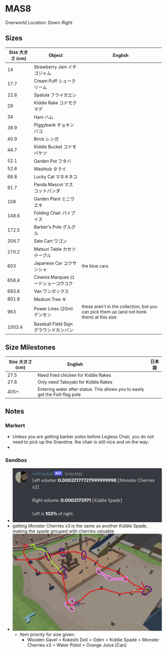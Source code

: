 # MAS8

Overworld Location: Down-Right

## Sizes

| Size 大きさ (cm) | Object                                 | English                                                                                   |
| ---------------- | -------------------------------------- | ----------------------------------------------------------------------------------------- |
| 14               | Strawberry Jam イチゴジャム            |                                                                                           |
| 17.7             | Cream Puff シュークリーム              |                                                                                           |
| 22.6             | Spatula フライガエシ                   |                                                                                           |
| 29               | Kiddie Rake コドモクマデ               |                                                                                           |
| 34               | Ham ハム                               |                                                                                           |
| 39.9             | Piggybank チョキンバコ                 |                                                                                           |
| 40.9             | Brick レンガ                           |                                                                                           |
| 44.7             | Kiddie Bucket コドモバケツ             |                                                                                           |
| 52.1             | Garden Pot フタバ                      |                                                                                           |
| 52.6             | Washtub タライ                         |                                                                                           |
| 68.8             | Lucky Cat マネキネコ                   |                                                                                           |
| 91.7             | Panda Mascot マスコットパンダ          |                                                                                           |
| 108              | Garden Plant ミニウエキ                |                                                                                           |
| 148.6            | Folding Chair パイプイス               |                                                                                           |
| 172.5            | Barber's Pole グルグル                 |                                                                                           |
| 204.7            | Sale Cart ワゴン                       |                                                                                           |
| 270.2            | Matsuri Table カセツテーブル           |                                                                                           |
| 603              | Japanese Car コクサンシャ              | the blue cars                                                                             |
| 658.4            | Cinema Marquee ロードショーコウコク    |                                                                                           |
| 683.6            | Van ワンボックス                       |                                                                                           |
| 801.8            | Medium Tree キ                         |                                                                                           |
| 963              | Power Lines (20m) デンセン             | these aren't in the collection, but you can pick them up (and not bonk them) at this size |
| 1003.4           | Baseball Field Sign グラウンドカンバン |                                                                                           |

## Size Milestones

| Size 大きさ (cm) | English                                                                              | 日本語  |
| ---------------- | ------------------------------------------------------------------------------------ | ------- |
| 27.5             | Need fried chicken for Kiddie Rakes                                                  |         |
| 27.6             | Only need Takoyaki for Kiddie Rakes                                                  |         |
| 405+             | Entering water after statue. This allows you to easily get the Fish flag pole        |         |

## Notes

### Markert

- Unless you are getting barber poles before Legless Chair, you do not need to pick up the Grandma. the chair is still nice and on the way.
-

### Sandbox

- ![Monster Cherries x3 vs Kiddie Spade](attachments/mas8-monstercherriesx3-vs-kiddiespade.png)
- getting Monster Cherries x3 is the same as another Kiddie Spade, making the spade grouped with cherries valuable
- ![sandbox guidelines for no-boost](attachments/mas8-sandbox-noboost-helper.png)
  - Item priority for size given:
    - Wooden Gavel > Kokeshi Doll > Oden > Kiddie Spade > Monster Cherries x3 > Water Pistol > Orange Juice \[Can\]
